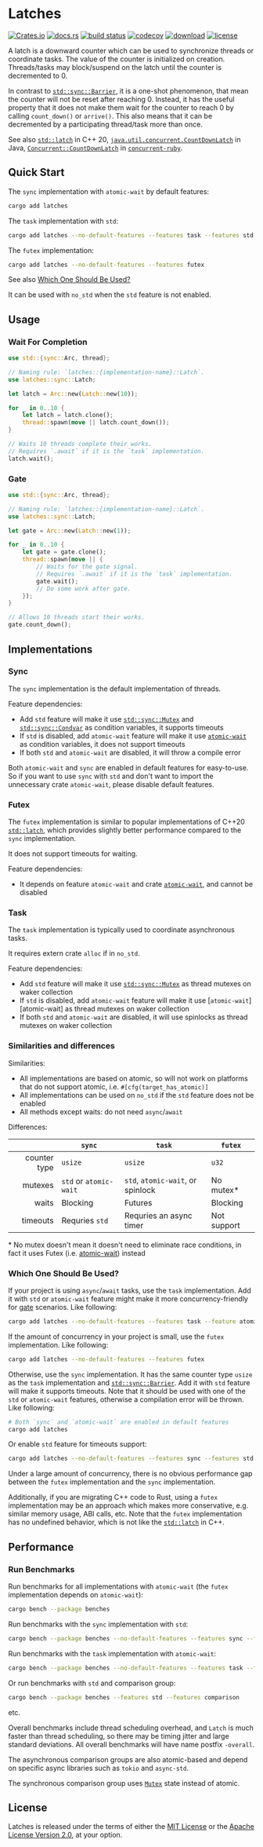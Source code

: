 # Latches

[![Crates.io](https://img.shields.io/crates/v/latches)](https://crates.io/crates/latches)
[![docs.rs](https://img.shields.io/docsrs/latches/0.1.2)](https://docs.rs/latches/0.1.2/latches)
[![build status](https://img.shields.io/github/actions/workflow/status/mirromutth/latches/tests.yml?style=flat-square&logo=github)](https://github.com/mirromutth/latches/actions/workflows/tests.yml)
[![codecov](https://codecov.io/github/mirromutth/latches/graph/badge.svg?token=0F0XY09UVG)](https://codecov.io/github/mirromutth/latches)
[![download](https://img.shields.io/crates/d/latches)](https://crates.io/crates/latches)
[![license](https://img.shields.io/crates/l/latches)](#license)

A latch is a downward counter which can be used to synchronize threads or coordinate tasks. The value of the counter is initialized on creation. Threads/tasks may block/suspend on the latch until the counter is decremented to 0.

In contrast to [`std::sync::Barrier`][std-barrier], it is a one-shot phenomenon, that mean the counter will not be reset after reaching 0. Instead, it has the useful property that it does not make them wait for the counter to reach 0 by calling `count_down()` or `arrive()`. This also means that it can be decremented by a participating thread/task more than once.

See also [`std::latch`][cpp-latch] in C++ 20, [`java.util.concurrent.CountDownLatch`][java-latch] in Java, [`Concurrent::CountDownLatch`][ruby-latch] in [`concurrent-ruby`][concurrent-ruby].

## Quick Start

The `sync` implementation with `atomic-wait` by default features:

```sh
cargo add latches
```

The `task` implementation with `std`:

```sh
cargo add latches --no-default-features --features task --features std
```

The `futex` implementation:

```sh
cargo add latches --no-default-features --features futex
```

See also [Which One Should Be Used?](#which-one-should-be-used)

It can be used with `no_std` when the `std` feature is not enabled.

## Usage

### Wait For Completion

```rust
use std::{sync::Arc, thread};

// Naming rule: `latches::{implementation-name}::Latch`.
use latches::sync::Latch;

let latch = Arc::new(Latch::new(10));

for _ in 0..10 {
    let latch = latch.clone();
    thread::spawn(move || latch.count_down());
}

// Waits 10 threads complete their works.
// Requires `.await` if it is the `task` implementation.
latch.wait();
```

### Gate

```rust
use std::{sync::Arc, thread};

// Naming rule: `latches::{implementation-name}::Latch`.
use latches::sync::Latch;

let gate = Arc::new(Latch::new(1));

for _ in 0..10 {
    let gate = gate.clone();
    thread::spawn(move || {
        // Waits for the gate signal.
        // Requires `.await` if it is the `task` implementation.
        gate.wait();
        // Do some work after gate.
    });
}

// Allows 10 threads start their works.
gate.count_down();
```

## Implementations

### Sync

The `sync` implementation is the default implementation of threads.

Feature dependencies:

- Add `std` feature will make it use [`std::sync::Mutex`][std-mutex] and [`std::sync::Condvar`][std-condvar] as condition variables, it supports timeouts
- If `std` is disabled, add `atomic-wait` feature will make it use [`atomic-wait`][repo-atomic-wait] as condition variables, it does not support timeouts
- If both `std` and `atomic-wait` are disabled, it will throw a compile error

Both `atomic-wait` and `sync` are enabled in default features for easy-to-use. So if you want to use `sync` with `std` and don't want to import the unnecessary crate `atomic-wait`, please disable default features.

### Futex

The `futex` implementation is similar to popular implementations of C++20 [`std::latch`][cpp-latch], which provides slightly better performance compared to the `sync` implementation.

It does not support timeouts for waiting.

Feature dependencies:

- It depends on feature `atomic-wait` and crate [`atomic-wait`][repo-atomic-wait], and cannot be disabled

### Task

The `task` implementation is typically used to coordinate asynchronous tasks.

It requires extern crate `alloc` if in `no_std`.

Feature dependencies:

- Add `std` feature will make it use [`std::sync::Mutex`][std-mutex] as thread mutexes on waker collection
- If `std` is disabled, add `atomic-wait` feature will make it use [`atomic-wait`][atomic-wait] as thread mutexes on waker collection
- If both `std` and `atomic-wait` are disabled, it will use spinlocks as thread mutexes on waker collection

### Similarities and differences

Similarities:

- All implementations are based on atomic, so will not work on platforms that do not support atomic, i.e. `#[cfg(target_has_atomic)]`
- All implementations can be used on `no_std` if the `std` feature does not be enabled
- All methods except waits: do not need `async`/`await`

Differences:

|              | `sync`                 | `task`                            | `futex`       |
|-------------:|------------------------|-----------------------------------|---------------|
| counter type | `usize`                | `usize`                           | `u32`         |
|      mutexes | `std` or `atomic-wait` | `std`, `atomic-wait`, or spinlock | No mutex\*    |
|        waits | Blocking               | Futures                           | Blocking      |
|     timeouts | Requries `std`         | Requries an async timer           | Not support   |

\* No mutex doesn't mean it doesn't need to eliminate race conditions, in fact it uses Futex (i.e. [atomic-wait][repo-atomic-wait]) instead

### Which One Should Be Used?

If your project is using `async`/`await` tasks, use the `task` implementation. Add it with `std` or `atomic-wait` feature might make it more concurrency-friendly for [gate](#gate) scenarios. Like following:

```sh
cargo add latches --no-default-features --features task --feature atomic-wait
```

If the amount of concurrency in your project is small, use the `futex` implementation. Like following:

```sh
cargo add latches --no-default-features --features futex
```

Otherwise, use the `sync` implementation. It has the same counter type `usize` as the `task` implementation and [`std::sync::Barrier`][std-barrier]. Add it with `std` feature will make it supports timeouts. Note that it should be used with one of the `std` or `atomic-wait` features, otherwise a compilation error will be thrown. Like following:

```sh
# Both `sync` and `atomic-wait` are enabled in default features
cargo add latches
```

Or enable `std` feature for timeouts support:

```sh
cargo add latches --no-default-features --features sync --features std
```

Under a large amount of concurrency, there is no obvious performance gap between the `futex` implementation and the `sync` implementation.

Additionally, if you are migrating C++ code to Rust, using a `futex` implementation may be an approach which makes more conservative, e.g. similar memory usage, ABI calls, etc. Note that the `futex` implementation has no undefined behavior, which is not like the [`std::latch`][cpp-latch] in C++.

## Performance

### Run Benchmarks

Run benchmarks for all implementations with `atomic-wait` (the `futex` implementation depends on `atomic-wait`):

```sh
cargo bench --package benches
```

Run benchmarks with the `sync` implementation with `std`:

```sh
cargo bench --package benches --no-default-features --features sync --features std
```

Run benchmarks with the `task` implementation with `atomic-wait`:

```sh
cargo bench --package benches --no-default-features --features task --features atomic-wait
```

Or run benchmarks with `std` and comparison group:

```sh
cargo bench --package benches --features std --features comparison
```

etc.

Overall benchmarks include thread scheduling overhead, and `Latch` is much faster than thread scheduling, so there may be timing jitter and large standard deviations. All overall benchmarks will have name postfix `-overall`.

The asynchronous comparison groups are also atomic-based and depend on specific async libraries such as `tokio` and `async-std`.

The synchronous comparison group uses [`Mutex`][std-mutex] state instead of atomic.

## License

Latches is released under the terms of either the [MIT License][mit-license] or the [Apache License Version 2.0][apache-license], at your option.

[cpp-latch]: https://en.cppreference.com/w/cpp/thread/latch
[java-latch]: https://docs.oracle.com/en/java/javase/21/docs/api/java.base/java/util/concurrent/CountDownLatch.html
[ruby-latch]: https://www.rubydoc.info/gems/concurrent-ruby/Concurrent/CountDownLatch
[concurrent-ruby]: https://github.com/ruby-concurrency/concurrent-ruby
[std-barrier]: https://doc.rust-lang.org/std/sync/struct.Barrier.html
[std-mutex]: https://doc.rust-lang.org/std/sync/struct.Mutex.html
[std-condvar]: https://doc.rust-lang.org/std/sync/struct.Condvar.html
[repo-atomic-wait]: https://github.com/m-ou-se/atomic-wait
[mit-license]: https://mit-license.org
[apache-license]: https://www.apache.org/licenses/LICENSE-2.0
